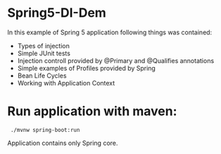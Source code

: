 # Spring5-DI-Dem

In this example of Spring 5 application following things was contained:

  - Types of injection
  - Simple JUnit tests
  - Injection controll provided by @Primary and @Qualifies annotations
  - Simple examples of Profiles provided by Spring
  - Bean Life Cycles
  - Working with Application Context
  
  # Run application with maven:
 ```
  ./mvnw spring-boot:run
```
  
  Application contains only Spring core.
